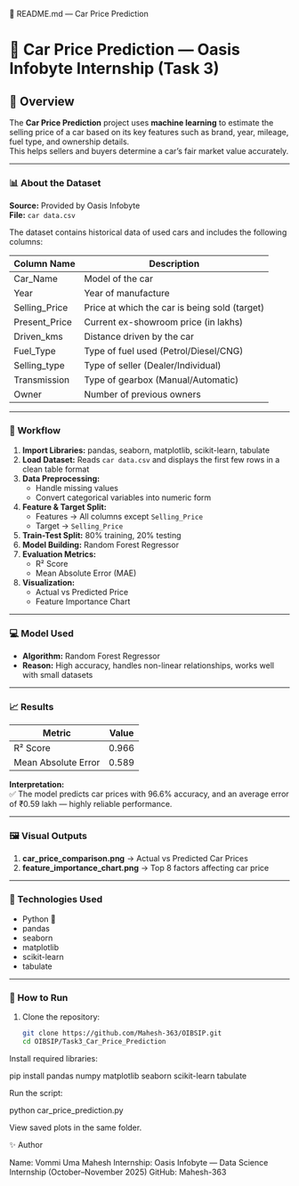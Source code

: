 📘 README.md — Car Price Prediction
# 🚗 Car Price Prediction — Oasis Infobyte Internship (Task 3)

## 📄 Overview
The **Car Price Prediction** project uses **machine learning** to estimate the selling price of a car based on its key features such as brand, year, mileage, fuel type, and ownership details.  
This helps sellers and buyers determine a car’s fair market value accurately.

---

### 📊 About the Dataset
**Source:** Provided by Oasis Infobyte  
**File:** `car data.csv`  

The dataset contains historical data of used cars and includes the following columns:

| Column Name | Description |
|--------------|-------------|
| Car_Name | Model of the car |
| Year | Year of manufacture |
| Selling_Price | Price at which the car is being sold (target) |
| Present_Price | Current ex-showroom price (in lakhs) |
| Driven_kms | Distance driven by the car |
| Fuel_Type | Type of fuel used (Petrol/Diesel/CNG) |
| Selling_type | Type of seller (Dealer/Individual) |
| Transmission | Type of gearbox (Manual/Automatic) |
| Owner | Number of previous owners |

---

### 🧠 Workflow
1. **Import Libraries:** pandas, seaborn, matplotlib, scikit-learn, tabulate  
2. **Load Dataset:** Reads `car data.csv` and displays the first few rows in a clean table format  
3. **Data Preprocessing:**
   - Handle missing values  
   - Convert categorical variables into numeric form  
4. **Feature & Target Split:**
   - Features → All columns except `Selling_Price`  
   - Target → `Selling_Price`  
5. **Train-Test Split:** 80% training, 20% testing  
6. **Model Building:** Random Forest Regressor  
7. **Evaluation Metrics:**  
   - R² Score  
   - Mean Absolute Error (MAE)  
8. **Visualization:**
   - Actual vs Predicted Price  
   - Feature Importance Chart  

---

### 💻 Model Used
- **Algorithm:** Random Forest Regressor  
- **Reason:** High accuracy, handles non-linear relationships, works well with small datasets  

---

### 📈 Results
| Metric | Value |
|---------|--------|
| R² Score | 0.966 |
| Mean Absolute Error | 0.589 |

**Interpretation:**  
✅ The model predicts car prices with 96.6% accuracy, and an average error of ₹0.59 lakh — highly reliable performance.

---

### 🖼️ Visual Outputs
1. **car_price_comparison.png** → Actual vs Predicted Car Prices  
2. **feature_importance_chart.png** → Top 8 factors affecting car price  

---

### 🧩 Technologies Used
- Python 🐍  
- pandas  
- seaborn  
- matplotlib  
- scikit-learn  
- tabulate  

---

### 🚀 How to Run
1. Clone the repository:
   ```bash
   git clone https://github.com/Mahesh-363/OIBSIP.git
   cd OIBSIP/Task3_Car_Price_Prediction


Install required libraries:

pip install pandas numpy matplotlib seaborn scikit-learn tabulate


Run the script:

python car_price_prediction.py


View saved plots in the same folder.

✨ Author

Name: Vommi Uma Mahesh
Internship: Oasis Infobyte — Data Science Internship (October–November 2025)
GitHub: Mahesh-363
